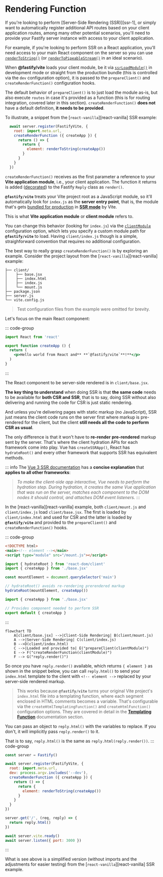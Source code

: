 <!--@include: ./parts/links.md-->
<!--@include: ./parts/notice.md-->

# Rendering Function

If you're looking to perform [Server-Side Rendering (SSR)][ssr-1], or simply want to automatically register additional API routes based on your client application routes, among many other potential scenarios, you'll need to provide your Fastify server instance with access to your client application.

For example, if you're looking to perform SSR on a React application, you'll need access to your main React component on the server so you can use [`renderToString()`](https://react.dev/reference/react-dom/server/renderToString) (or [`renderToPipeableStream()`](https://react.dev/reference/react-dom/server/renderToPipeableStream) in an ideal scenario).

When **@fastify/vite** loads your client module, be it via [`ssrLoadModule()`](https://vitejs.dev/guide/ssr.html#building-for-production) in development mode or straight from the production bundle (this is controlled via the `dev` configuration option), it is passed to the `prepareClient()` and `createRenderFunction()` configuration hooks. 

The default behavior of `prepareClient()` is to just load the module as-is, but also execute `routes` in case it's provided as a function (this is for routing integration, covered later in this section). `createRenderFunction()` **does not** have a default definition, **it needs to be provided**.

To illustrate, a snippet from the [`react-vanilla`][react-vanilla] SSR example:

```js {4-9}
  await server.register(FastifyVite, {
    root: import.meta.url,
    createRenderFunction ({ createApp }) {
      return () => {
        return {
          element: renderToString(createApp())
        }
      }
    }
  })
````

`createRenderFunction()` receives as the first parameter a reference to your **Vite application module**, i.e., your client application. The function it returns is added ([decorated](https://fastify.dev/docs/v2.15.x/Documentation/Decorators/)) to the Fastify `Reply` class as `render()`.

**`@fastify/vite`** treats your Vite project root as a JavaScript module, so it'll automatically look for `index.js` as the **server entry point**, that is, the module that's gets [bundled for production](https://vitejs.dev/guide/ssr.html#building-for-production) in [**SSR mode**](https://vitejs.dev/config/build-options.html#build-ssr) by Vite.

This is what **Vite application module** or **client module** refers to. 

You can change this behavior (looking for `index.js`) via the [`clientModule`](/config/clientModule) configuration option, which lets you specify a custom module path for **`@fastify/vite`** to load.  Having `client/index.js` though is a simple, straighforward convention that requires no additional configuration.

The best way to really grasp `createRenderFunction()` is by exploring an example. Consider the project layout from the [`react-vanilla`][react-vanilla] example:

```text
├── client/
│    ├── base.jsx
│    ├── index.html
│    ├── index.js
│    └── mount.js
├── package.json
├── server.js
└── vite.config.js
```

> Test configuration files from the example were omitted for brevity.

Let's focus on the main React component:

::: code-group
```jsx [client/base.jsx]
import React from 'react'

export function createApp () {
  return (
    <p>Hello world from React and** **`@fastify/vite`**!**</p>
  )
}
```
:::

The React component to be server-side rendered is in `client/base.jsx`. 

**The key thing to understand** when doing SSR is that **the same code** needs to be available for **both CSR and SSR**, that is to say, doing SSR without also delivering and running the code for CSR is just static rendering. 

And unless you're delivering pages with static markup (no JavaScript), SSR just means the client code runs on the server first where markup is pre-rendered for the client, but the client **still needs all the code to perform CSR as usual**.

The only difference is that it won't have to **re-render** **pre-rendered** markup sent by the server. That's where the client hydration APIs for each framework come into play. Vue has `createSSRApp()`, React has `hydrateRoot()` and every other framework that supports SSR has equivalent methods.

::: info
The [Vue 3 SSR documentation](https://vuejs.org/guide/scaling-up/ssr.html) has a **concise explanation** that **applies to all other frameworks**:

> _To make the client-side app interactive, Vue needs to perform the hydration step. During hydration, it creates the same Vue application that was run on the server, matches each component to the DOM nodes it should control, and attaches DOM event listeners._
:::

In the [react-vanilla][react-vanilla] example, both `client/mount.js` and `client/index.js` load `client/base.jsx`. The first is loaded by `client/index.html` and used for CSR and the latter is loaded by **`@fastify/vite`** and provided to the `prepareClient()` and `createRenderFunction()` hooks.

::: code-group
```html [client/index.html]
<!DOCTYPE html>
<main><!-- element --></main>
<script type="module" src="/mount.js"></script>
```
```js [client/mount.js]
import { hydrateRoot } from 'react-dom/client'
import { createApp } from './base.jsx'

const mountElement = document.querySelector('main')

// hydrateRoot() avoids re-rendering prerendered markup
hydrateRoot(mountElement, createApp())
```
```js [client/index.js]
import { createApp } from './base.jsx'

// Provides component needed to perform SSR
export default { createApp }
```
:::

```mermaid
flowchart TD
    A[client/base.jsx] -->|Client-Side Rendering| B(client/mount.js)
    A -->|Server-Side Rendering| C(client/index.js)
    B -->D(client/index.html)
    C -->|Loaded and provided to| E("prepareClient(clientModule)")
    E --> F("createRenderFunction(clientModule)")
    F --> G("reply.render()")
```

So once you have `reply.render()` available, which returns `{ element }` as shown in the snippet below, you can call `reply.html()` to send your `index.html` template to the client with `<!-- element -->` replaced by your server-side rendered markup. 

> This works because **`@fastify/vite`** turns your original Vite project's `index.html` file into a templating function, where each segment enclosed in HTML comments becomes a variable. That's configurable via the `createHtmlTemplatingFunction()` and `createHtmlFunction()` configuration options. They are covered in detail in the [**Templating Function**](/guide/templating-function) documentation section.

You can pass an object to `reply.html()` with the variables to replace. If you don't, it will implicitly pass `reply.render()` to it.

That is to say, `reply.html()` is the same as `reply.html(reply.render())`.
::: code-group
```js {6-11,16} [server.js]
const server = Fastify()

await server.register(FastifyVite, {
  root: import.meta.url,
  dev: process.argv.includes('--dev'),
  createRenderFunction ({ createApp }) {
    return () => {
      return {
        element: renderToString(createApp())
      }
    }
  }
})

server.get('/', (req, reply) => {
  return reply.html()
})

await server.vite.ready()
await server.listen({ port: 3000 })
````
:::

What is see above is a simplified version (without imports and the adjustments for easier testing) from the [`react-vanilla`][react-vanilla] SSR example.

